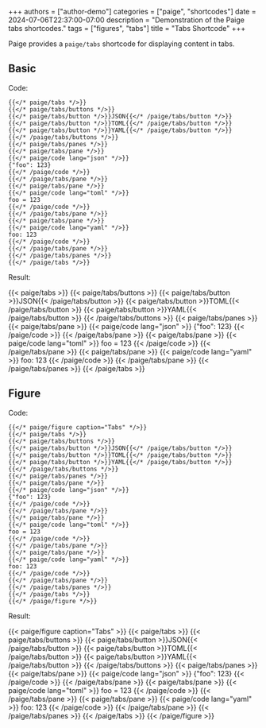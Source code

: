 +++
authors = ["author-demo"]
categories = ["paige", "shortcodes"]
date = 2024-07-06T22:37:00-07:00
description = "Demonstration of the Paige tabs shortcodes."
tags = ["figures", "tabs"]
title = "Tabs Shortcode"
+++

Paige provides a `paige/tabs` shortcode for displaying content in tabs.

<!--more-->

## Basic

Code:

```go-html-template
{{</* paige/tabs */>}}
{{</* paige/tabs/buttons */>}}
{{</* paige/tabs/button */>}}JSON{{</* /paige/tabs/button */>}}
{{</* paige/tabs/button */>}}TOML{{</* /paige/tabs/button */>}}
{{</* paige/tabs/button */>}}YAML{{</* /paige/tabs/button */>}}
{{</* /paige/tabs/buttons */>}}
{{</* paige/tabs/panes */>}}
{{</* paige/tabs/pane */>}}
{{</* paige/code lang="json" */>}}
{"foo": 123}
{{</* /paige/code */>}}
{{</* /paige/tabs/pane */>}}
{{</* paige/tabs/pane */>}}
{{</* paige/code lang="toml" */>}}
foo = 123
{{</* /paige/code */>}}
{{</* /paige/tabs/pane */>}}
{{</* paige/tabs/pane */>}}
{{</* paige/code lang="yaml" */>}}
foo: 123
{{</* /paige/code */>}}
{{</* /paige/tabs/pane */>}}
{{</* /paige/tabs/panes */>}}
{{</* /paige/tabs */>}}
```

Result:

{{< paige/tabs >}}
{{< paige/tabs/buttons >}}
{{< paige/tabs/button >}}JSON{{< /paige/tabs/button >}}
{{< paige/tabs/button >}}TOML{{< /paige/tabs/button >}}
{{< paige/tabs/button >}}YAML{{< /paige/tabs/button >}}
{{< /paige/tabs/buttons >}}
{{< paige/tabs/panes >}}
{{< paige/tabs/pane >}}
{{< paige/code lang="json" >}}
{"foo": 123}
{{< /paige/code >}}
{{< /paige/tabs/pane >}}
{{< paige/tabs/pane >}}
{{< paige/code lang="toml" >}}
foo = 123
{{< /paige/code >}}
{{< /paige/tabs/pane >}}
{{< paige/tabs/pane >}}
{{< paige/code lang="yaml" >}}
foo: 123
{{< /paige/code >}}
{{< /paige/tabs/pane >}}
{{< /paige/tabs/panes >}}
{{< /paige/tabs >}}

## Figure

Code:

```go-html-template
{{</* paige/figure caption="Tabs" */>}}
{{</* paige/tabs */>}}
{{</* paige/tabs/buttons */>}}
{{</* paige/tabs/button */>}}JSON{{</* /paige/tabs/button */>}}
{{</* paige/tabs/button */>}}TOML{{</* /paige/tabs/button */>}}
{{</* paige/tabs/button */>}}YAML{{</* /paige/tabs/button */>}}
{{</* /paige/tabs/buttons */>}}
{{</* paige/tabs/panes */>}}
{{</* paige/tabs/pane */>}}
{{</* paige/code lang="json" */>}}
{"foo": 123}
{{</* /paige/code */>}}
{{</* /paige/tabs/pane */>}}
{{</* paige/tabs/pane */>}}
{{</* paige/code lang="toml" */>}}
foo = 123
{{</* /paige/code */>}}
{{</* /paige/tabs/pane */>}}
{{</* paige/tabs/pane */>}}
{{</* paige/code lang="yaml" */>}}
foo: 123
{{</* /paige/code */>}}
{{</* /paige/tabs/pane */>}}
{{</* /paige/tabs/panes */>}}
{{</* /paige/tabs */>}}
{{</* /paige/figure */>}}
```

Result:

{{< paige/figure caption="Tabs" >}}
{{< paige/tabs >}}
{{< paige/tabs/buttons >}}
{{< paige/tabs/button >}}JSON{{< /paige/tabs/button >}}
{{< paige/tabs/button >}}TOML{{< /paige/tabs/button >}}
{{< paige/tabs/button >}}YAML{{< /paige/tabs/button >}}
{{< /paige/tabs/buttons >}}
{{< paige/tabs/panes >}}
{{< paige/tabs/pane >}}
{{< paige/code lang="json" >}}
{"foo": 123}
{{< /paige/code >}}
{{< /paige/tabs/pane >}}
{{< paige/tabs/pane >}}
{{< paige/code lang="toml" >}}
foo = 123
{{< /paige/code >}}
{{< /paige/tabs/pane >}}
{{< paige/tabs/pane >}}
{{< paige/code lang="yaml" >}}
foo: 123
{{< /paige/code >}}
{{< /paige/tabs/pane >}}
{{< /paige/tabs/panes >}}
{{< /paige/tabs >}}
{{< /paige/figure >}}
